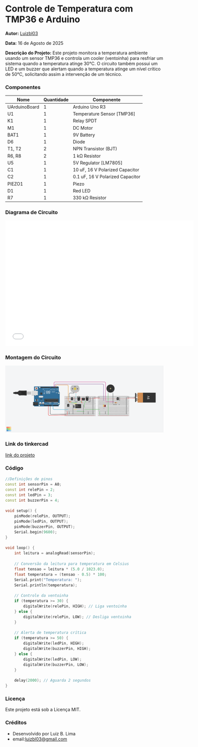 # Controle de Temperatura com TMP36 e Arduino

**Autor:** [Luizbl03](https://github.com/Luizbl03/Controle_Temperatura_Arduino.git)

**Data:** 16 de Agosto de 2025

**Descrição do Projeto:**
Este projeto monitora a temperatura ambiente usando um sensor TMP36 e controla um cooler (ventoinha) para resfriar um sistema quando a temperatura atinge 30°C. O circuito também possui um LED e um buzzer que alertam quando a temperatura atinge um nível crítico de 50°C, solicitando assim a intervenção de um técnico.

### Componentes
| Nome | Quantidade | Componente |
|---|---|---|
| UArduinoBoard | 1 | Arduino Uno R3 |
| U1 | 1 | Temperature Sensor [TMP36] |
| K1 | 1 | Relay SPDT |
| M1 | 1 | DC Motor |
| BAT1 | 1 | 9V Battery |
| D6 | 1 | Diode |
| T1, T2 | 2 | NPN Transistor (BJT) |
| R6, R8 | 2 | 1 kΩ Resistor |
| U5 | 1 | 5V Regulator [LM7805] |
| C1 | 1 | 10 uF, 16 V Polarized Capacitor |
| C2 | 1 | 0.1 uF, 16 V Polarized Capacitor |
| PIEZO1 | 1 | Piezo |
| D1 | 1 | Red LED |
| R7 | 1 | 330 kΩ Resistor |

### Diagrama de Circuito
<iframe src="Controle_Temperatura_Arduino/DiagramaDoProjeto.pdf" width="600" height="400" style="border:none;"></iframe>

### Montagem do Circuito
![Monatagem do Circuito no Tinkercad](Simulacao_estufa.png)

### Link do tinkercad
[link do projeto](https://www.tinkercad.com/things/dRZgdmGuruv-simulacao-de-uma-estufa-desafio-dio/editel?returnTo=https%3A%2F%2Fwww.tinkercad.com%2Fdashboard%2Fdesigns%2Fcircuits&sharecode=mNzGSYtVFysExwqb0qu0_Y5QCxflenbc-S-96FUPHV8)

### Código
```c++
//Definições de pinos
const int sensorPin = A0;
const int relePin = 2;
const int ledPin = 3;
const int buzzerPin = 4;

void setup() {
	pinMode(relePin, OUTPUT);
	pinMode(ledPin, OUTPUT);
	pinMode(buzzerPin, OUTPUT);
	Serial.begin(9600);
}

void loop() {
	int leitura = analogRead(sensorPin);
  
	// Conversão da leitura para temperatura em Celsius
	float tensao = leitura * (5.0 / 1023.0);
	float temperatura = (tensao - 0.5) * 100;
	Serial.print("Temperatura: ");
	Serial.println(temperatura);
  
	// Controle da ventoinha
	if (temperatura >= 30) {
		digitalWrite(relePin, HIGH); // Liga ventoinha
	} else {
		digitalWrite(relePin, LOW); // Desliga ventoinha
	}
  
	// Alerta de temperatura crítica
	if (temperatura >= 50) {
		digitalWrite(ledPin, HIGH);
		digitalWrite(buzzerPin, HIGH);
	} else {
		digitalWrite(ledPin, LOW);
		digitalWrite(buzzerPin, LOW);
	}
  
	delay(2000); // Aguarda 2 segundos
}
```
### Licença
Este projeto está sob a Licença MIT.

### Créditos
- Desenvolvido por Luiz B. Lima
- email:luizbl03@gmail.com


  
